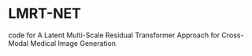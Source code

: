 # LMRT-NET
code for A Latent Multi-Scale Residual Transformer Approach for Cross-Modal Medical Image Generation
